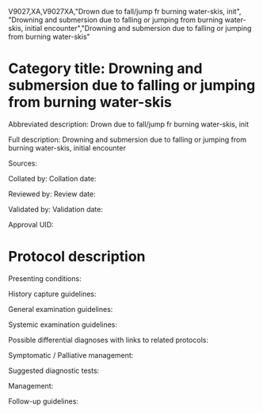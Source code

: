 V9027,XA,V9027XA,"Drown due to fall/jump fr burning water-skis, init", "Drowning and submersion due to falling or jumping from burning water-skis, initial encounter","Drowning and submersion due to falling or jumping from burning water-skis"
# Category title: Drowning and submersion due to falling or jumping from burning water-skis

Abbreviated description: Drown due to fall/jump fr burning water-skis, init

Full description: Drowning and submersion due to falling or jumping from burning water-skis, initial encounter

Sources:

Collated by:
Collation date:

Reviewed by:
Review date:

Validated by:
Validation date:

Approval UID:

# Protocol description

Presenting conditions:

History capture guidelines:

General examination guidelines:

Systemic examination guidelines:

Possible differential diagnoses with links to related protocols:

Symptomatic / Palliative management:

Suggested diagnostic tests:

Management:

Follow-up guidelines:
